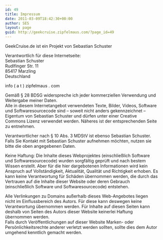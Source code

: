 ```yaml
---
id: 49
title: Impressum
date: 2011-03-09T18:42:30+00:00
author: SES
layout: page
guid: http://geekcruise.zipfelmaus.com/?page_id=49
---
```

GeekCruise.de ist ein Projekt von Sebastian Schuster

Verantwortlich für diese Internetseite:  
Sebastian Schuster  
Rudlfinger Str. 11  
85417 Marzling  
Deutschland

info ( a t ) zipfelmaus . com

Gemäß § 28 BDSG widerspreche ich jeder kommerziellen Verwendung und Weitergabe meiner Daten.  
Alle in diesem Internetangebot verwendeten Texte, Bilder, Videos, Software und Softwaresourcecode sind – soweit nicht anders gekennzeichnet – Eigentum von Sebastian Schuster und dürfen unter einer Creative Commons Lizenz verwendet werden. Näheres ist der entsprechenden Seite zu entnehmen.

Verantwortlicher nach § 10 Abs. 3 MDStV ist ebenso Sebastian Schuster. Falls Sie Kontakt mit Sebastian Schuster aufnehmen möchten, nutzen sie bitte die oben angegebenen Daten.

Keine Haftung: Die Inhalte dieses Webprojektes (einschließlich Software und Softwaresourcecode) wurden sorgfältig geprüft und nach bestem Wissen erstellt. Aber für die hier dargebotenen Informationen wird kein Anspruch auf Vollständigkeit, Aktualität, Qualität und Richtigkeit erhoben. Es kann keine Verantwortung für Schäden übernommen werden, die durch das Vertrauen auf die Inhalte dieser Website oder deren Gebrauch (einschließlich Software und Softwaresourcecode) entstehen.

Alle Verlinkungen zu Domains außerhalb dieses Web-Angebotes liegen nicht im Einflussbereich des Autors. Für diese kann deswegen keine Verantwortung übernommen werden. Für Inhalte auf diesen Seiten kann deshalb von Seiten des Autors dieser Website keinerlei Haftung übernommen werden.  
Falls durch Veröffentlichungen auf dieser Website Marken- oder Persönlichkeitsrechte anderer verletzt werden sollten, sollte dies dem Autor umgehend kenntlich gemacht werden.